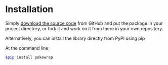 # Installation

Simply [download the source code](https://github.com/jasongarvin/pokewrap) from GitHub and put the package in your project directory, or fork it and work on it from there in your own repository.

Alternatively, you can install the library directly from PyPI using pip

At the command line:

```bash
$pip install pokewrap
```
